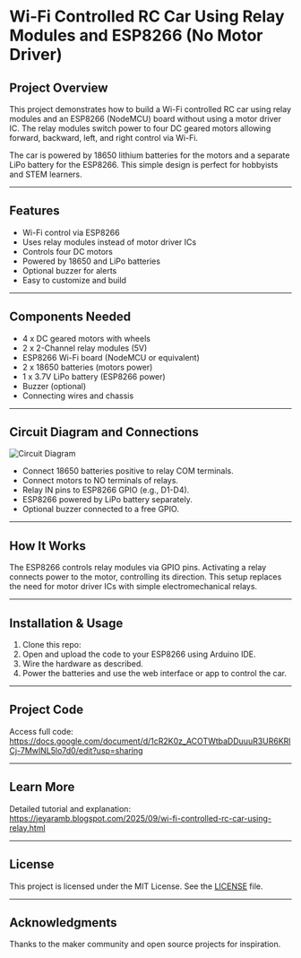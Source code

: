 # Wi-Fi Controlled RC Car Using Relay Modules and ESP8266 (No Motor Driver)

## Project Overview

This project demonstrates how to build a Wi-Fi controlled RC car using relay modules and an ESP8266 (NodeMCU) board without using a motor driver IC. The relay modules switch power to four DC geared motors allowing forward, backward, left, and right control via Wi-Fi.

The car is powered by 18650 lithium batteries for the motors and a separate LiPo battery for the ESP8266. This simple design is perfect for hobbyists and STEM learners.

---

## Features

- Wi-Fi control via ESP8266
- Uses relay modules instead of motor driver ICs
- Controls four DC motors
- Powered by 18650 and LiPo batteries
- Optional buzzer for alerts
- Easy to customize and build

---

## Components Needed

- 4 x DC geared motors with wheels  
- 2 x 2-Channel relay modules (5V)  
- ESP8266 Wi-Fi board (NodeMCU or equivalent)  
- 2 x 18650 batteries (motors power)  
- 1 x 3.7V LiPo battery (ESP8266 power)  
- Buzzer (optional)  
- Connecting wires and chassis  

---

## Circuit Diagram and Connections

![Circuit Diagram](./Picsart_25-09-19_12-59-56-734.jpeg)

- Connect 18650 batteries positive to relay COM terminals.
- Connect motors to NO terminals of relays.
- Relay IN pins to ESP8266 GPIO (e.g., D1-D4).
- ESP8266 powered by LiPo battery separately.
- Optional buzzer connected to a free GPIO.

---

## How It Works

The ESP8266 controls relay modules via GPIO pins. Activating a relay connects power to the motor, controlling its direction. This setup replaces the need for motor driver ICs with simple electromechanical relays.

---

## Installation & Usage

1. Clone this repo:
2. Open and upload the code to your ESP8266 using Arduino IDE.
3. Wire the hardware as described.
4. Power the batteries and use the web interface or app to control the car.

---

## Project Code

Access full code:  
https://docs.google.com/document/d/1cR2K0z_ACOTWtbaDDuuuR3UR6KRlCj-7MwINL5lo7d0/edit?usp=sharing

---

## Learn More

Detailed tutorial and explanation:  
https://jeyaramb.blogspot.com/2025/09/wi-fi-controlled-rc-car-using-relay.html

---

## License

This project is licensed under the MIT License. See the [LICENSE](LICENSE) file.

---

## Acknowledgments

Thanks to the maker community and open source projects for inspiration.

